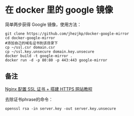 # 在 docker 里的 google 镜像

简单两步获得 Google 镜像，使用方法：

```shell
git clone https://github.com/jhezjkp/docker-google-mirror
cd docker-google-mirror
#添加自己的域名证书到该目录下
cp ~/ssl.csr domain.csr
cp ~/ssl.key.unsecure domain.key.unsecure
docker build -t google-mirror .
docker run -d -p 80:80 -p 443:443 google-mirror
```

## 备注

[Nginx 配置 SSL 证书 + 搭建 HTTPS 网站教程](https://s.how/nginx-ssl/)

去除证书phrase的命令：

```shell
openssl rsa -in server.key -out server.key.unsecure
```

